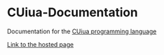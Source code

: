 # CUiua-Documentation
Documentation for the [CUiua programming language](https://github.com/SuperCraftAlex/CUiua)

[Link to the hosted page](https://alex-s168.github.io/CUiua-doc/)
